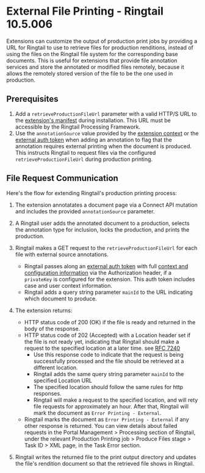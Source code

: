 # External File Printing - Ringtail 10.5.006
Extensions can customize the output of production print jobs by providing a URL for Ringtail to use to retrieve files for production renditions, instead of using the files on the Ringtail file system for the corresponding base documents. This is useful for extensions that provide file annotation services and store the annotated or modified files remotely, because it allows the remotely stored version of the file to be the one used in production.

## Prerequisites
1. Add a `retrieveProductionFileUrl` parameter with a valid HTTP/S URL to the [extension's manifest](ExtensionManifest.md) during installation. This URL must be accessible by the Ringtail Processing Framework.
1. Use the `annotationSource` value provided by the [extension context](API.md#context) or the [external auth token](AuthWithJWTs.md) when adding an annotation to flag that the annotation requires external printing when the document is produced. This instructs Ringtail to request files via the configured `retrieveProductionFileUrl` during production printing.

## File Request Communication
Here's the flow for extending Ringtail's production printing process:

1. The extension annotatates a document page via a Connect API mutation and includes the provided `annotationSource` parameter.

1. A Ringtail user adds the annotated document to a production, selects the annotation type for inclusion, locks the production, and prints the production.

1. Ringtail makes a GET request to the `retrieveProductionFileUrl` for each file with external source annotations.
   - Ringtail passes along an [external auth token](AuthWithJWTs.md) with full [context and configuration information](AuthWithJWTs.md) via the Authorization header, if a `privateKey` is configured for the extension. This auth token includes case and user context information.
   - Ringtail adds a query string parameter `mainId` to the URL indicating which document to produce.

1. The extension returns:
   - HTTP status code of 200 (OK) if the file is ready and returned in the body of the response.
   - HTTP status code of 202 (Accepted) with a Location header set if the file is not ready yet, indicating that Ringtail should make a request to the specified location at a later time.  see [RFC 7240](https://tools.ietf.org/html/rfc7240#section-4.1)
      - Use this response code to indicate that the request is being successfully processed and the file should be retrieved at a different location.
      - Ringtail adds the same query string parameter `mainId` to the specified Location URL
      - The specified location should follow the same rules for http responses.
      - Ringtail will make a request to the specified location, and will rety file requests for approximately an hour.  After that, Ringtail will mark the document as `Error Printing - External`.
   - Ringtail marks the document as `Error Printing - External` if any other response is returned. You can view details about failed requests in the Portal Management > Processing section of Ringtail, under the relevant Production Printing job > Produce Files stage > Task ID > XML page, in the Task Error section.

1. Ringtail writes the returned file to the print output directory and updates the file's rendition document so that the retrieved file shows in Ringtail.